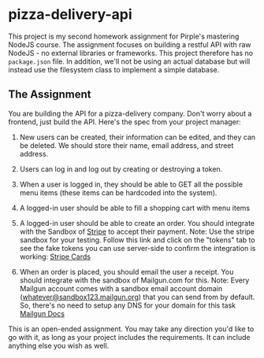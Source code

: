 # pizza-delivery-api
This project is my second homework assignment for Pirple's mastering NodeJS course. The assignment focuses on building a restful API with raw NodeJS - no external libraries or frameworks.
This project therefore has no `package.json` file. In addition, we'll not be using an actual database but will instead use the filesystem class to implement a simple database.

## The Assignment
You are building the API for a pizza-delivery company. Don't worry about a frontend, just build the API. Here's the spec from your project manager: 

1. New users can be created, their information can be edited, and they can be deleted. We should store their name, email address, and street address.

2. Users can log in and log out by creating or destroying a token.

3. When a user is logged in, they should be able to GET all the possible menu items (these items can be hardcoded into the system). 

4. A logged-in user should be able to fill a shopping cart with menu items

5. A logged-in user should be able to create an order. You should integrate with the Sandbox of [Stripe](Stripe.com) to accept their payment. Note: Use the stripe sandbox for your testing. Follow this link and click on the "tokens" tab to see the fake tokens you can use server-side to confirm the integration is working: [Stripe Cards](https://stripe.com/docs/testing#cards)

6. When an order is placed, you should email the user a receipt. You should integrate with the sandbox of Mailgun.com for this. Note: Every Mailgun account comes with a sandbox email account domain (whatever@sandbox123.mailgun.org) that you can send from by default. So, there's no need to setup any DNS for your domain for this task [Mailgun Docs](https://documentation.mailgun.com/en/latest/faqs.html#how-do-i-pick-a-domain-name-for-my-mailgun-account)

This is an open-ended assignment. You may take any direction you'd like to go with it, as long as your project includes the requirements. It can include anything else you wish as well. 

